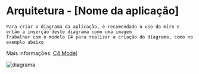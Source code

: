 # Arquitetura - [Nome da aplicação]

`Para criar o diagrama da aplicação, é recomendado o uso do miro e então a inserção deste diagrama como uma imagem`  
`Trabalhar com o modelo C4 para realizar a criação do diagrama, como no exemplo abaixo`

Mais informações: [C4 Model](https://c4model.com/)

![diagrama](https://user-images.githubusercontent.com/97189917/154553792-511cf568-3269-4aae-acf9-a71767522cad.jpg)
